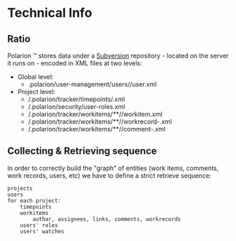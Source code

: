# Technical Info

## Ratio

Polarion &trade; stores data under a [Subversion](http://subversion.apache.org/) repository - located on the server it runs on - encoded in XML files at two levels:

* Global level:
  - .polarion/user-management/users/<name>/user.xml
* Project level:
  - <prj>/.polarion/tracker/timepoints/<tid>.xml
  - <prj>/.polarion/security/user-roles.xml
  - <prj>/.polarion/tracker/workitems/**/<wid>/workitem.xml
  - <prj>/.polarion/tracker/workitems/**/<wid>/workrecord-<N>.xml
  - <prj>/.polarion/tracker/workitems/**/<wid>/comment-<N>.xml

	
## Collecting & Retrieving sequence

In order to correctly build the "graph" of entities (work items, comments, work records, users, etc) we have to define a strict retrieve sequence:

	projects
	users
	for each project:
		timepoints
		workitems
			author, assignees, links, comments, workrecords
		users' roles
		users' watches

